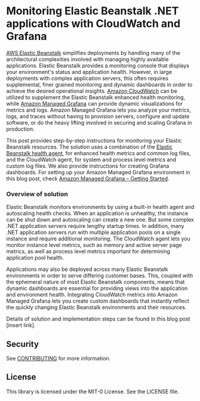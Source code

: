 # Monitoring Elastic Beanstalk .NET applications with CloudWatch and Grafana

<a href="https://aws.amazon.com/elasticbeanstalk/">AWS Elastic Beanstalk</a> simplifies deployments by handling many of the architectural complexities involved with managing highly available applications. Elastic Beanstalk provides a monitoring console that displays your environment's status and application health. However, in large deployments with complex application servers, this often requires supplemental, finer grained monitoring and dynamic dashboards in order to achieve the desired operational insights. <a href="https://aws.amazon.com/cloudwatch/">Amazon CloudWatch</a> can be utilized to supplement the Elastic Beanstalk enhanced health monitoring, while <a href="https://aws.amazon.com/grafana/">Amazon Managed Grafana</a> can provide dynamic visualizations for metrics and logs. Amazon Managed Grafana lets you analyze your metrics, logs, and traces without having to provision servers, configure and update software, or do the heavy lifting involved in securing and scaling Grafana in production.

This post provides step-by-step instructions for monitoring your Elastic Beanstalk resources. The solution uses a combination of the <a href="https://docs.aws.amazon.com/elasticbeanstalk/latest/dg/health-enhanced.html#health-enhanced-agent">Elastic Beanstalk health agent</a>, for enhanced health metrics and common log files, and the CloudWatch agent, for system and process level metrics and custom log files. We also provide instructions for creating Grafana dashboards. For setting up your Amazon Managed Grafana environment in this blog post, check <a href="https://aws.amazon.com/blogs/mt/amazon-managed-grafana-getting-started/">Amazon Managed Grafana – Getting Started</a>.

### Overview of solution
Elastic Beanstalk monitors environments by using a built-in health agent and autoscaling health checks. When an application is unhealthy, the instance can be shut down and autoscaling can create a new one. But some complex .NET application servers require lengthy startup times. In addition, many .NET application servers run with multiple application pools on a single instance and require additional monitoring. The CloudWatch agent lets you monitor instance level metrics, such as memory and active server page metrics, as well as process level metrics important for determining application pool health.

Applications may also be deployed across many Elastic Beanstalk environments in order to serve differing customer bases. This, coupled with the ephemeral nature of most Elastic Beanstalk components, means that dynamic dashboards are essential for providing views into the application and environment health. Integrating CloudWatch metrics into Amazon Managed Grafana lets you create custom dashboards that instantly reflect the quickly changing Elastic Beanstalk environments and their resources.

Details of solution and implementation steps can be found in this blog post [insert link].

## Security

See [CONTRIBUTING](CONTRIBUTING.md#security-issue-notifications) for more information.

## License

This library is licensed under the MIT-0 License. See the LICENSE file.

